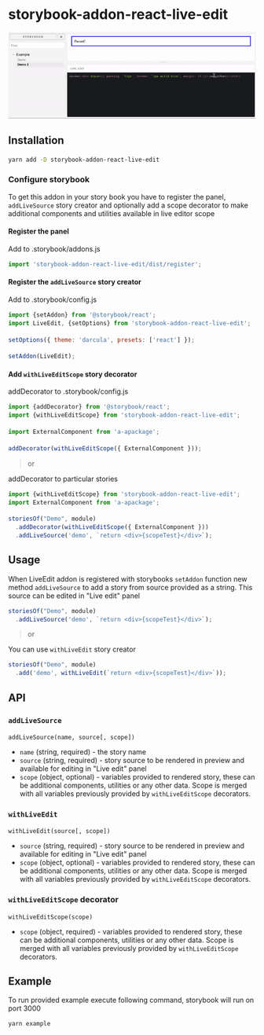 # storybook-addon-react-live-edit

![DEMO](preview.gif)

## Installation
```bash
yarn add -D storybook-addon-react-live-edit
```

### Configure storybook
To get this addon in your story book you have to register the panel, `addLiveSource` story creator
 and optionally add a scope decorator to make additional components and utilities available in live editor scope 
 
#### Register the panel
Add to .storybook/addons.js 
```javascript
import 'storybook-addon-react-live-edit/dist/register';
```
 
#### Register the `addLiveSource` story creator
Add to .storybook/config.js 
```javascript
import {setAddon} from '@storybook/react';
import LiveEdit, {setOptions} from 'storybook-addon-react-live-edit';

setOptions({ theme: 'darcula', presets: ['react'] });

setAddon(LiveEdit);
```

#### Add `withLiveEditScope` story decorator
addDecorator to .storybook/config.js
```javascript
import {addDecorator} from '@storybook/react';
import {withLiveEditScope} from 'storybook-addon-react-live-edit';

import ExternalComponent from 'a-apackage';

addDecorator(withLiveEditScope({ ExternalComponent }));
```

> or

addDecorator to particular stories 

```javascript
import {withLiveEditScope} from 'storybook-addon-react-live-edit';
import ExternalComponent from 'a-apackage';

storiesOf("Demo", module)
  .addDecorator(withLiveEditScope({ ExternalComponent }))
  .addLiveSource('demo', `return <div>{scopeTest}</div>`);
```

## Usage
When LiveEdit addon is registered with storybooks `setAddon` function new method `addLiveSource` 
to add a story from source provided as a string. This source can be edited in "Live edit" panel
```javascript
storiesOf("Demo", module)
  .addLiveSource('demo', `return <div>{scopeTest}</div>`);
```

> or

You can use `withLiveEdit` story creator
```javascript
storiesOf("Demo", module)
  .add('demo', withLiveEdit(`return <div>{scopeTest}</div>`));
```


## API

### `addLiveSource`
```
addLiveSource(name, source[, scope]) 
```
- `name` (string, required) - the story name
- `source` (string, required) - story source to be rendered in preview and 
  available for editing in "Live edit" panel
- `scope` (object, optional) - variables provided to rendered story, 
  these can be additional components, utilities or any other data.
  Scope is merged with all variables previously provided 
  by `withLiveEditScope` decorators.


### `withLiveEdit`
```
withLiveEdit(source[, scope]) 
```
- `source` (string, required) - story source to be rendered in preview and 
  available for editing in "Live edit" panel
- `scope` (object, optional) - variables provided to rendered story, 
  these can be additional components, utilities or any other data.
  Scope is merged with all variables previously provided 
  by `withLiveEditScope` decorators.

### `withLiveEditScope` decorator
```
withLiveEditScope(scope)
```
- `scope` (object, required) - variables provided to rendered story, 
  these can be additional components, utilities or any other data.
  Scope is merged with all variables previously provided 
  by `withLiveEditScope` decorators.


## Example
To run provided example execute following command, storybook will run on port 3000
```bash
yarn example
```

